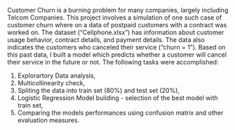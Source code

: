 Customer Churn is a burning problem for many companies, largely including Telcom Companies. This project involves a simulation of one such case of customer churn where on a data of postpaid customers with a contract was worked on. The dataset (“Cellphone.xlsx”) has information about customer usage behavior, contract details, and payment details. The data also indicates the customers who canceled their service (“churn = 1”). Based on this past data, I built a model which predicts whether a customer will cancel their service in the future or not. The following tasks were accomplished:

1. Explorartory Data analysis, 
2. Multicollinearity check, 
3. Spliting the data into train set (80%) and test set (20%), 
4. Logistic Regression Model building - selection of the best model with train set, 
5. Comparing the models performances using confusion matrix and other evaluation measures.
